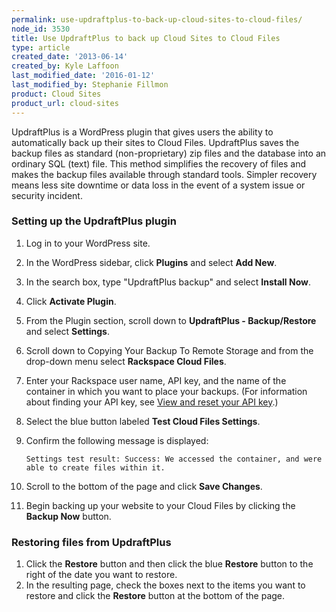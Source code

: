 ```yaml
---
permalink: use-updraftplus-to-back-up-cloud-sites-to-cloud-files/
node_id: 3530
title: Use UpdraftPlus to back up Cloud Sites to Cloud Files
type: article
created_date: '2013-06-14'
created_by: Kyle Laffoon
last_modified_date: '2016-01-12'
last_modified_by: Stephanie Fillmon
product: Cloud Sites
product_url: cloud-sites
---
```


UpdraftPlus is a WordPress plugin that gives users the ability to
automatically back up their sites to Cloud Files. UpdraftPlus saves the
backup files as standard (non-proprietary) zip files and the database
into an ordinary SQL (text) file. This method simplifies the recovery of
files and makes the backup files available through standard tools.
Simpler recovery means less site downtime or data loss in the event of a
system issue or security incident.

### Setting up the UpdraftPlus plugin

1.  Log in to your WordPress site.
2.  In the WordPress sidebar, click **Plugins** and select **Add New**.
3.  In the search box, type "UpdraftPlus backup" and select **Install
    Now**.
4.  Click **Activate Plugin**.
5.  From the Plugin section, scroll down to **UpdraftPlus - Backup/Restore** and select **Settings**.
6.  Scroll down to Copying Your Backup To Remote Storage and from the
    drop-down menu select **Rackspace Cloud Files**.
7.  Enter your Rackspace user name, API key, and the name of the
    container in which you want to place your backups. (For information
    about finding your API key, see [View and reset your API key](/how-to/view-and-reset-your-api-key).)
8.  Select the blue button labeled **Test Cloud Files Settings**.
9.  Confirm the following message is displayed:

        Settings test result: Success: We accessed the container, and were able to create files within it.

10. Scroll to the bottom of the page and click **Save Changes**.
11. Begin backing up your website to your Cloud Files by clicking the
    **Backup Now** button.

### Restoring files from UpdraftPlus

1.  Click the **Restore** button and then click the blue **Restore** button to
    the right of the date you want to restore.
2.  In the resulting page, check the boxes next to the items you want to
    restore and click the **Restore** button at the bottom of the page.
